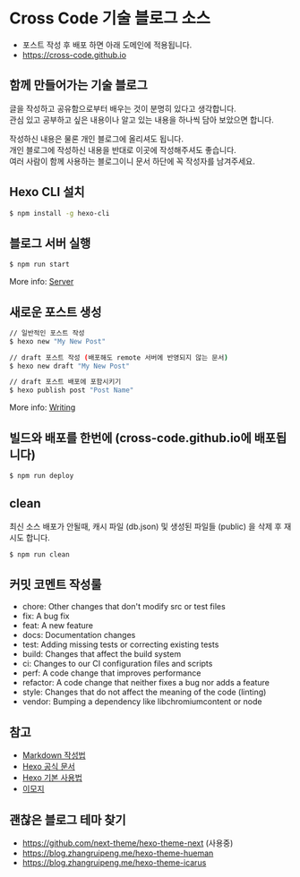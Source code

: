 # Cross Code 기술 블로그 소스

- 포스트 작성 후 배포 하면 아래 도메인에 적용됩니다.
- https://cross-code.github.io

## 함께 만들어가는 기술 블로그

글을 작성하고 공유함으로부터 배우는 것이 분명히 있다고 생각합니다.<br>
관심 있고 공부하고 싶은 내용이나 알고 있는 내용을 하나씩 담아 보았으면 합니다.

작성하신 내용은 물론 개인 블로그에 올리셔도 됩니다.<br>
개인 블로그에 작성하신 내용을 반대로 이곳에 작성해주셔도 좋습니다.<br>
여러 사람이 함께 사용하는 블로그이니 문서 하단에 꼭 작성자를 남겨주세요.

## Hexo CLI 설치

```bash
$ npm install -g hexo-cli
```

## 블로그 서버 실행

```bash
$ npm run start
```

More info: [Server](https://hexo.io/docs/server.html)

## 새로운 포스트 생성

```bash
// 일반적인 포스트 작성
$ hexo new "My New Post"

// draft 포스트 작성 (배포해도 remote 서버에 반영되지 않는 문서)
$ hexo new draft "My New Post"

// draft 포스트 배포에 포함시키기
$ hexo publish post "Post Name"
```

More info: [Writing](https://hexo.io/docs/writing.html)

## 빌드와 배포를 한번에 (cross-code.github.io에 배포됩니다)

```bash
$ npm run deploy
```

## clean

최신 소스 배포가 안될때, 캐시 파일 (db.json) 및 생성된 파일들 (public) 을 삭제 후 재시도 합니다.

```bash
$ npm run clean
```

## 커밋 코멘트 작성룰

- chore: Other changes that don't modify src or test files
- fix: A bug fix
- feat: A new feature
- docs: Documentation changes
- test: Adding missing tests or correcting existing tests
- build: Changes that affect the build system
- ci: Changes to our CI configuration files and scripts
- perf: A code change that improves performance
- refactor: A code change that neither fixes a bug nor adds a feature
- style: Changes that do not affect the meaning of the code (linting)
- vendor: Bumping a dependency like libchromiumcontent or node

## 참고

- [Markdown 작성법](https://gist.github.com/ihoneymon/652be052a0727ad59601)
- [Hexo 공식 문서](https://hexo.io/ko/docs)
- [Hexo 기본 사용법](https://futurecreator.github.io/2016/06/21/hexo-basic-usage/)
- [이모지](https://getemoji.com)

## 괜찮은 블로그 테마 찾기

- https://github.com/next-theme/hexo-theme-next (사용중)
- https://blog.zhangruipeng.me/hexo-theme-hueman
- https://blog.zhangruipeng.me/hexo-theme-icarus
